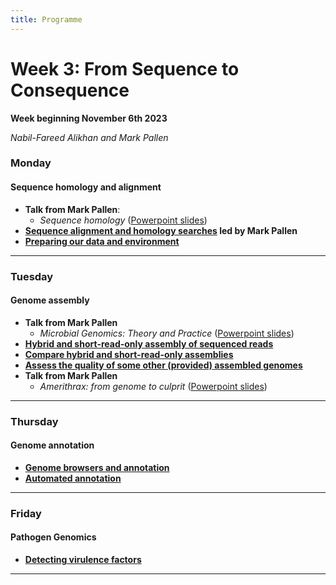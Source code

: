 ```yaml
---
title: Programme
---
```


# Week 3: From Sequence to Consequence
**Week beginning November 6th 2023**

_Nabil-Fareed Alikhan and Mark Pallen_

### Monday
#### Sequence homology and alignment
- **Talk from Mark Pallen**:
  -  _Sequence homology_ ([Powerpoint slides](https://github.com/mmbdtp/mmbdtp.github.io/raw/gh-pages/modules/sequence-analysis/_posts/Sequence%20homology_2023.pptx))
- **[Sequence alignment and homology searches]({{site.baseurl}}/modules/sequence-analysis/sequence-homology/)  led by Mark Pallen**
- **[Preparing our data and environment]({{site.baseurl}}/modules/sequence-analysis/download-data/)**

***

### Tuesday
#### Genome assembly
- **Talk from Mark Pallen**
  -  _Microbial Genomics: Theory and Practice_ ([Powerpoint slides](https://github.com/mmbdtp/mmbdtp.github.io/raw/gh-pages/modules/sequence-analysis/_posts/2023_Week%203_Talk_Microbial_genomics.pptx))
- **[Hybrid and short-read-only assembly of sequenced reads]({{site.baseurl}}/modules/sequence-analysis/genome-assembly/)**
- **[Compare hybrid and short-read-only assemblies]({{site.baseurl}}/modules/sequence-analysis/genome-assembly-qc)**
- **[Assess the quality of some other (provided) assembled genomes]({{site.baseurl}}/modules/sequence-analysis/check-qc)**
- **Talk from Mark Pallen**
  - _Amerithrax: from genome to culprit_ ([Powerpoint slides](https://github.com/mmbdtp/mmbdtp.github.io/raw/gh-pages/modules/sequence-analysis/_posts/2023_Week%203_Talk_Amerithrax.pptx))

***

### Thursday 
#### Genome annotation
- **[Genome browsers and annotation]({{site.baseurl}}/modules/sequence-analysis/annotation)**
- **[Automated annotation]({{site.baseurl}}/modules/sequence-analysis/auto-annotation)**

***

### Friday
#### Pathogen Genomics
- **[Detecting virulence factors]({{site.baseurl}}/modules/sequence-analysis/virulence)**

***

